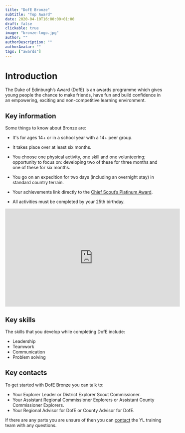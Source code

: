 ```yaml
---
title: "DofE Bronze"
subtitle: "Top Award"
date: 2020-04-10T16:00:00+01:00
draft: false
clickable: true
image: "bronze-logo.jpg"
author: ""
authorDescription: ""
authorAvatar: ""
tags: ["awards"]
---
```


# Introduction

The Duke of Edinburgh’s Award (DofE) is an awards programme which gives young people the chance to make friends, have fun and build confidence in an empowering, exciting and non-competitive learning environment.

## Key information

Some things to know about Bronze are:

- It's for ages 14+ or in a school year with a 14+ peer group.

- It takes place over at least six months.

- You choose one physical activity, one skill and one volunteering; opportunity to focus on: developing two of these for three months and one of these for six months.

- You go on an expedition for two days (including an overnight stay) in standard country terrain.

- Your achievements link directly to the [Chief Scout’s Platinum Award](/chief-scouts-platinum).

- All activities must be completed by your 25th birthday.

<iframe width="560" height="315" src="https://www.youtube.com/embed/Z8GG468LeJI" frameborder="0" allow="accelerometer; autoplay; clipboard-write; encrypted-media; gyroscope; picture-in-picture" allowfullscreen></iframe>

## Key skills

The skills that you develop while completing DofE include:

- Leadership
- Teamwork
- Communication
- Problem solving

## Key contacts

To get started with DofE Bronze you can talk to:

- Your Explorer Leader or District Explorer Scout Commissioner.
- Your Assistant Regional Commissioner Explorers or Assistant County Commissioner Explorers.
- Your Regional Advisor for DofE or County Advisor for DofE.

If there are any parts you are unsure of then you can [contact](/contact) the YL training team with any questions.
